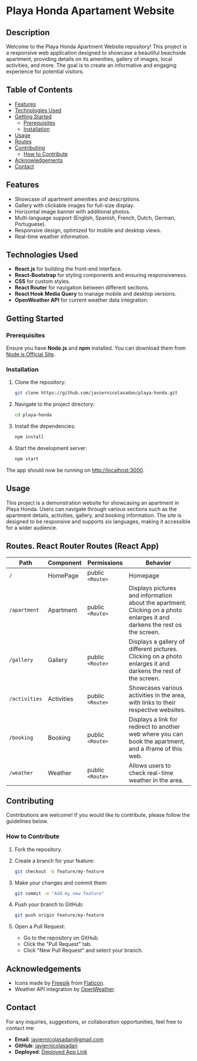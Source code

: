 # Playa Honda Apartament Website


## Description

Welcome to the Playa Honda Apartment Website repository! This project is a responsive web application designed to showcase a beautiful beachside apartment, providing details on its amenities, gallery of images, local activities, and more. The goal is to create an informative and engaging experience for potential visitors.

## Table of Contents

- [Features](#features)
- [Technologies Used](#technologies-used)
- [Getting Started](#getting-started)
  - [Prerequisites](#prerequisites)
  - [Installation](#installation)
- [Usage](#usage)
- [Routes](#Routes.React-Router-Routes-(React-App))
- [Contributing](#contributing)
  - [How to Contribute](#how-to-contribute)
- [Acknowledgements](#acknowledgements)
- [Contact](#contact)

## Features

- Showcase of apartment amenities and descriptions.
- Gallery with clickable images for full-size display.
- Horizontal image banner with additional photos.
- Multi-language support (English, Spanish, French, Dutch, German, Portuguese).
- Responsive design, optimized for mobile and desktop views.
- Real-time weather information.

## Technologies Used

- **React.js** for building the front-end interface.
- **React-Bootstrap** for styling components and ensuring responsiveness.
- **CSS** for custom styles.
- **React Router** for navigation between different sections.
- **React Hook Media Query** to manage mobile and desktop versions.
- **OpenWeather API** for current weather data integration.

## Getting Started

### Prerequisites

Ensure you have **Node.js** and **npm** installed. You can download them from [Node.js Official Site](https://nodejs.org/).

### Installation

1. Clone the repository:

   ```sh
   git clone https://github.com/javiernicolasadan/playa-honda.git
   ```

2. Navigate to the project directory:

   ```sh
   cd playa-honda
   ```

3. Install the dependencies:

   ```sh
   npm install
   ```

4. Start the development server:

   ```sh
   npm start
   ```

The app should now be running on [http://localhost:3000](http://localhost:3000).

## Usage

This project is a demonstration website for showcasing an apartment in Playa Honda. Users can navigate through various sections such as the apartment details, activities, gallery, and booking information. The site is designed to be responsive and supports six languages, making it accessible for a wider audience.

## Routes. React Router Routes (React App)

| Path                    | Component           | Permissions                | Behavior                                                      |
| ----------------------- | ------------------- | -------------------------- | ------------------------------------------------------------- |
| `/`                     | HomePage            | public `<Route>`           | Homepage                                                     |
|`/apartment`             | Apartment            | public `<Route>`          | Displays pictures and information about the apartment. Clicking on a photo enlarges it and darkens the rest os the screen. 
| `/gallery`               | Gallery              | public `<Route>`           | Displays a gallery of different pictures. Clicking on a photo enlarges it and darkens the rest of the screen.    |
| `/activities`                | Activities               | public `<Route>`           | Showcases various activities in the area, with links to their respective websites.   |
| `/booking`              | Booking             | public `<Route>` | Displays a link for redirect to another web where you can book the apartment, and a iframe of this web.                  |
| `/weather`             | Weather            | public `<Route>` | Allows users to check real-time weather in the area.                                       |

## Contributing

Contributions are welcome! If you would like to contribute, please follow the guidelines below.

### How to Contribute

1. Fork the repository.
2. Create a branch for your feature:

   ```sh
   git checkout -b feature/my-feature
   ```

3. Make your changes and commit them:

   ```sh
   git commit -m "Add my new feature"
   ```

4. Push your branch to GitHub:

   ```sh
   git push origin feature/my-feature
   ```

5. Open a Pull Request:

   - Go to the repository on GitHub.
   - Click the "Pull Request" tab.
   - Click "New Pull Request" and select your branch.
  
## Acknowledgements

- Icons made by [Freepik](https://www.flaticon.com/authors/freepik) from [Flaticon](https://www.flaticon.com/).
- Weather API integration by [OpenWeather](https://openweathermap.org/).

## Contact

For any inquiries, suggestions, or collaboration opportunities, feel free to contact me:

- **Email**: [javiernicolasadan@gmail.com](mailto:javiernicolasadan@gmail.com)
- **GitHub**: [javiernicolasadan](https://github.com/javiernicolasadan)
- **Deployed**: [Deployed App Link](https://playa-honda.vercel.app/) 











